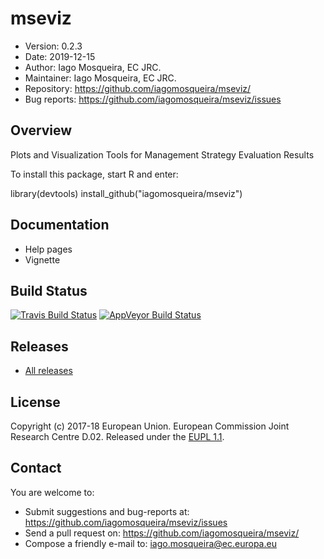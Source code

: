 # mseviz
- Version: 0.2.3
- Date: 2019-12-15
- Author: Iago Mosqueira, EC JRC.
- Maintainer: Iago Mosqueira, EC JRC.
- Repository: <https://github.com/iagomosqueira/mseviz/>
- Bug reports: <https://github.com/iagomosqueira/mseviz/issues>

## Overview
Plots and Visualization Tools for Management Strategy Evaluation Results

To install this package, start R and enter:

  library(devtools)
  install_github("iagomosqueira/mseviz")

## Documentation
- Help pages
- Vignette

## Build Status
[![Travis Build Status](https://travis-ci.org/iagomosqueira/mseviz.svg?branch=master)](https://travis-ci.org/iagomosqueira/mseviz)
[![AppVeyor Build Status](https://ci.appveyor.com/api/projects/status/github/iagomosqueira/mseviz?branch=master&svg=true)](https://ci.appveyor.com/project/iagomosqueira/mseviz)

## Releases
- [All releases](https://github.com/iagomosqueira/mseviz/releases/)

## License
Copyright (c) 2017-18 European Union. European Commission Joint Research Centre D.02. Released under the [EUPL 1.1](https://joinup.ec.europa.eu/community/eupl/og_page/eupl).

## Contact
You are welcome to:

- Submit suggestions and bug-reports at: <https://github.com/iagomosqueira/mseviz/issues>
- Send a pull request on: <https://github.com/iagomosqueira/mseviz/>
- Compose a friendly e-mail to: <iago.mosqueira@ec.europa.eu>
